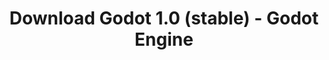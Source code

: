 ---
# Generated by /tools/generators/src/download_archive_generator !!! do not edit by hand !!!
title: 'Download Godot 1.0 (stable) - Godot Engine'
type: 'download/archive'
name: '1.0'
flavor: 'stable'
release_date: '2014-12-15T02:00:00-00:00'
release_notes: 'article/godot-engine-reaches-1-0/'
primaryPlatforms:
  - 'linux.64'
  - 'macos.universal'
  - 'windows.64'
  - 'linux_server.64'
  - 'templates'
links:
  linux.64:
    name: 'linux.64'
    title: 'Linux'
    caption: 'Standard (x86_64)'
    tags:
      - '64 bit'
    hosts:
      github_builds:
        regular: 'https://github.com/godotengine/godot-builds/releases/download/1.0-stable/Godot_v1.0_stable_x11.64.zip'
        mono: '#'
      github:
        regular: 'https://github.com/godotengine/godot/releases/download/1.0-stable/Godot_v1.0_stable_x11.64.zip'
        mono: '#'
  macos.universal:
    name: 'macos.universal'
    title: 'macOS'
    caption: 'Universal (x86_64 + Apple Silicon)'
    tags:
      - 'Intel/Apple Silicon'
      - '64 bit'
    hosts:
      github_builds:
        regular: 'https://github.com/godotengine/godot-builds/releases/download/1.0-stable/Godot_v1.0_stable_osx32.zip'
        mono: '#'
      github:
        regular: 'https://github.com/godotengine/godot/releases/download/1.0-stable/Godot_v1.0_stable_osx32.zip'
        mono: '#'
  windows.64:
    name: 'windows.64'
    title: 'Windows'
    caption: 'Standard (x86_64)'
    tags:
      - '64 bit'
    hosts:
      github_builds:
        regular: 'https://github.com/godotengine/godot-builds/releases/download/1.0-stable/Godot_v1.0_stable_win64.exe.zip'
        mono: '#'
      github:
        regular: 'https://github.com/godotengine/godot/releases/download/1.0-stable/Godot_v1.0_stable_win64.exe.zip'
        mono: '#'
  linux_server.64:
    name: 'linux_server.64'
    title: 'Linux Server'
    caption: 'Standard (x86_64)'
    tags:
      - '64 bit'
    hosts:
      github_builds:
        regular: 'https://github.com/godotengine/godot-builds/releases/download/1.0-stable/Godot_v1.0_stable_linux_server.64.zip'
        mono: '#'
      github:
        regular: 'https://github.com/godotengine/godot/releases/download/1.0-stable/Godot_v1.0_stable_linux_server.64.zip'
        mono: '#'
  linux.32:
    name: 'linux.32'
    title: 'Linux'
    caption: 'Standard (x86)'
    tags:
      - '32 bit'
    hosts:
      github_builds:
        regular: 'https://github.com/godotengine/godot-builds/releases/download/1.0-stable/Godot_v1.0_stable_x11.32.zip'
        mono: '#'
      github:
        regular: 'https://github.com/godotengine/godot/releases/download/1.0-stable/Godot_v1.0_stable_x11.32.zip'
        mono: '#'
  windows.32:
    name: 'windows.32'
    title: 'Windows'
    caption: 'Standard (x86)'
    tags:
      - '32 bit'
    hosts:
      github_builds:
        regular: 'https://github.com/godotengine/godot-builds/releases/download/1.0-stable/Godot_v1.0_stable_win32.exe.zip'
        mono: '#'
      github:
        regular: 'https://github.com/godotengine/godot/releases/download/1.0-stable/Godot_v1.0_stable_win32.exe.zip'
        mono: '#'
  templates:
    name: 'templates'
    title: 'Export templates'
    caption: ''
    tags:
      - 'Used to export your games to all supported platforms'
    hosts:
      github_builds:
        regular: 'https://github.com/godotengine/godot-builds/releases/download/1.0-stable/Godot_v1.0_stable_export_templates.tpz'
        mono: '#'
      github:
        regular: 'https://github.com/godotengine/godot/releases/download/1.0-stable/Godot_v1.0_stable_export_templates.tpz'
        mono: '#'
---